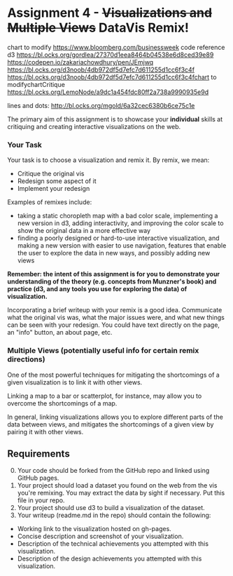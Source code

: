 Assignment 4 - ~~Visualizations and Multiple Views~~ DataVis Remix!  
===

chart to modify
https://www.bloomberg.com/businessweek
code reference d3
https://bl.ocks.org/gordlea/27370d1eea8464b04538e6d8ced39e89
https://codepen.io/zakariachowdhury/pen/JEmjwq
https://bl.ocks.org/d3noob/4db972df5d7efc7d611255d1cc6f3c4f
https://bl.ocks.org/d3noob/4db972df5d7efc7d611255d1cc6f3c4fchart to modifychartCritique
https://bl.ocks.org/LemoNode/a9dc1a454fdc80ff2a738a9990935e9d

lines and dots:
http://bl.ocks.org/mgold/6a32cec6380b6ce75c1e

The primary aim of this assignment is to showcase your **individual** skills at critiquing and creating interactive visualizations on the web.

### Your Task

Your task is to choose a visualization and remix it.
By remix, we mean:

- Critique the original vis
- Redesign some aspect of it
- Implement your redesign

Examples of remixes include:
- taking a static choropleth map with a bad color scale, implementing a new version in d3, adding interactivity, and improving the color scale to show the original data in a more effective way
- finding a poorly designed or hard-to-use interactive visualization, and making a new version with easier to use navigation, features that enable the user to explore the data in new ways, and possibly adding new views

**Remember: the intent of this assignment is for you to demonstrate your understanding of the theory (e.g. concepts from Munzner's book) and practice (d3, and any tools you use for exploring the data) of visualization.**

Incorporating a brief writeup with your remix is a good idea.
Communicate what the original vis was, what the major issues were, and what new things can be seen with your redesign.
You could have text directly on the page, an "info" button, an about page, etc.

### Multiple Views (potentially useful info for certain remix directions)
One of the most powerful techniques for mitigating the shortcomings of a given visualization is to link it with other views.

Linking a map to a bar or scatterplot, for instance, may allow you to overcome the shortcomings of a map.

In general, linking visualizations allows you to explore different parts of the data between views, and mitigates the shortcomings of a given view by pairing it with other views.

Requirements
---

0. Your code should be forked from the GitHub repo and linked using GitHub pages.
1. Your project should load a dataset you found on the web from the vis you're remixing. You may extract the data by sight if necessary. Put this file in your repo.
2. Your project should use d3 to build a visualization of the dataset.
3. Your writeup (readme.md in the repo) should contain the following:

- Working link to the visualization hosted on gh-pages.
- Concise description and screenshot of your visualization.
- Description of the technical achievements you attempted with this visualization.
- Description of the design achievements you attempted with this visualization.
